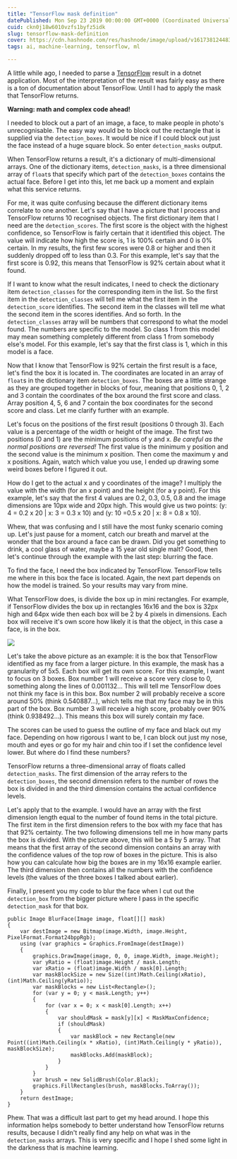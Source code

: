 ```yaml
---
title: "TensorFlow mask definition"
datePublished: Mon Sep 23 2019 00:00:00 GMT+0000 (Coordinated Universal Time)
cuid: ckn0j18w6010vzfs1byfz5idk
slug: tensorflow-mask-definition
cover: https://cdn.hashnode.com/res/hashnode/image/upload/v1617381244839/b2ePGNudR.jpeg
tags: ai, machine-learning, tensorflow, ml

---
```



A little while ago, I needed to parse a [TensorFlow](https://www.tensorflow.org/) result in a dotnet application. Most of the interpretation of the result was fairly easy as there is a ton of documentation about TensorFlow. Until I had to apply the mask that TensorFlow returns.

**Warning: math and complex code ahead!**

I needed to block out a part of an image, a face, to make people in photo's unrecognisable. The easy way would be to block out the rectangle that is supplied via the `detection_boxes`. It would be nice if I could block out just the face instead of a huge square block. So enter `detection_masks` output.

When TensorFlow returns a result, it's a dictionary of multi-dimensional arrays. One of the dictionary items, `detection_masks`, is a three dimensional array of `float`s that specify which part of the `detection_boxes` contains the actual face. Before I get into this, let me back up a moment and explain what this service returns.

For me, it was quite confusing because the different dictionary items correlate to one another. Let's say that I have a picture that I process and TensorFlow returns 10 recognised objects. The first dictionary item that I need are the `detection_scores`. The first score is the object with the highest confidence, so TensorFlow is fairly certain that it identified this object. The value will indicate how high the score is, 1 is 100% certain and 0 is 0% certain. In my results, the first few scores were 0.8 or higher and then it suddenly dropped off to less than 0.3. For this example, let's say that the first score is 0.92, this means that TensorFlow is 92% certain about what it found.

If I want to know what the result indicates, I need to check the dictionary item `detection_classes` for the corresponding item in the list. So the first item in the `detection_classes` will tell me what the first item in the `detection_score` identifies. The second item in the classes will tell me what the second item in the scores identifies. And so forth. In the `detection_classes` array will be numbers that correspond to what the model found. The numbers are specific to the model. So class 1 from this model may mean something completely different from class 1 from somebody else's model. For this example, let's say that the first class is 1, which in this model is a face.

Now that I know that TensorFlow is 92% certain the first result is a face, let's find the box it is located in. The coordinates are located in an array of `float`s in the dictionary item `detection_boxes`. The boxes are a little strange as they are grouped together in blocks of four, meaning that positions 0, 1, 2 and 3 contain the coordinates of the box around the first score and class. Array position 4, 5, 6 and 7 contain the box coordinates for the second score and class. Let me clarify further with an example.

Let's focus on the positions of the first result (positions 0 through 3). Each value is a percentage of the width or height of the image. The first two positions (0 and 1) are the minimum positions of y and x. _Be careful as the normal positions are reversed!_ The first value is the minimum y position and the second value is the minimum x position. Then come the maximum y and x positions. Again, watch which value you use, I ended up drawing some weird boxes before I figured it out.

How do I get to the actual x and y coordinates of the image? I multiply the value with the width (for an x point) and the height (for a y point). For this example, let's say that the first 4 values are 0.2, 0.3, 0.5, 0.8 and the image dimensions are 10px wide and 20px high. This would give us two points: (y: 4 = 0.2 x 20 | x: 3 = 0.3 x 10) and (y: 10 =0.5 x 20 | x: 8 = 0.8 x 10).

Whew, that was confusing and I still have the most funky scenario coming up. Let's just pause for a moment, catch our breath and marvel at the wonder that the box around a face can be drawn. Did you get something to drink, a cool glass of water, maybe a 15 year old single malt? Good, then let's continue through the example with the last step: blurring the face.

To find the face, I need the box indicated by TensorFlow. TensorFlow tells me where in this box the face is located. Again, the next part depends on how the model is trained. So your results may vary from mine.

What TensorFlow does, is divide the box up in mini rectangles. For example, if TensorFlow divides the box up in rectangles 16x16 and the box is 32px high and 64px wide then each box will be 2 by 4 pixels in dimensions. Each box will receive it's own score how likely it is that the object, in this case a face, is in the box.

![](https://cdn.hashnode.com/res/hashnode/image/upload/v1617381243307/mah_a6HI6.jpeg)

Let's take the above picture as an example: it is the box that TensorFlow identified as my face from a larger picture. In this example, the mask has a granularity of 5x5. Each box will get its own score. For this example, I want to focus on 3 boxes. Box number 1 will receive a score very close to 0, something along the lines of 0.001132... This will tell me TensorFlow does not think my face is in this box. Box number 2 will probably receive a score around 50% (think 0.540887...), which tells me that my face may be in this part of the box. Box number 3 will receive a high score, probably over 90% (think 0.938492...). This means this box will surely contain my face.

The scores can be used to guess the outline of my face and black out my face. Depending on how rigorous I want to be, I can block out just my nose, mouth and eyes or go for my hair and chin too if I set the confidence level lower. But where do I find these numbers?

TensorFlow returns a three-dimensional array of floats called `detection_masks`. The first dimension of the array refers to the `detection_boxes`, the second dimension refers to the number of rows the box is divided in and the third dimension contains the actual confidence levels.

Let's apply that to the example. I would have an array with the first dimension length equal to the number of found items in the total picture. The first item in the first dimension refers to the box with my face that has that 92% certainty. The two following dimensions tell me in how many parts the box is divided. With the picture above, this will be a 5 by 5 array. That means that the first array of the second dimension contains an array with the confidence values of the top row of boxes in the picture. This is also how you can calculate how big the boxes are in my 16x16 example earlier. The third dimension then contains all the numbers with the confidence levels (the values of the three boxes I talked about earlier).

Finally, I present you my code to blur the face when I cut out the `detection_box` from the bigger picture where I pass in the specific `detection_mask` for that box.

```
public Image BlurFace(Image image, float[][] mask)
{
    var destImage = new Bitmap(image.Width, image.Height, PixelFormat.Format24bppRgb);
    using (var graphics = Graphics.FromImage(destImage))
    {
        graphics.DrawImage(image, 0, 0, image.Width, image.Height);
        var yRatio = (float)image.Height / mask.Length;
        var xRatio = (float)image.Width / mask[0].Length;
        var maskBlockSize = new Size((int)Math.Ceiling(xRatio), (int)Math.Ceiling(yRatio));
        var maskBlocks = new List<Rectangle>();
        for (var y = 0; y < mask.Length; y++)
        {
            for (var x = 0; x < mask[0].Length; x++)
            {
                var shouldMask = mask[y][x] < MaskMaxConfidence;
                if (shouldMask)
                {
                    var maskBlock = new Rectangle(new Point((int)Math.Ceiling(x * xRatio), (int)Math.Ceiling(y * yRatio)), maskBlockSize);
                    maskBlocks.Add(maskBlock);
                }
            }
        }
        var brush = new SolidBrush(Color.Black);
        graphics.FillRectangles(brush, maskBlocks.ToArray());
    }
    return destImage;
}
```

Phew. That was a difficult last part to get my head around. I hope this information helps somebody to better understand how TensorFlow returns results, because I didn't really find any help on what was in the `detection_masks` arrays. This is very specific and I hope I shed some light in the darkness that is machine learning.

